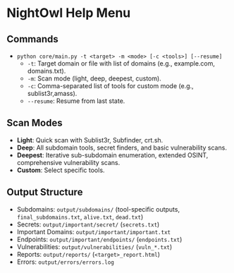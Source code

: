 # NightOwl Help Menu

## Commands
- `python core/main.py -t <target> -m <mode> [-c <tools>] [--resume]`
  - `-t`: Target domain or file with list of domains (e.g., example.com, domains.txt).
  - `-m`: Scan mode (light, deep, deepest, custom).
  - `-c`: Comma-separated list of tools for custom mode (e.g., sublist3r,amass).
  - `--resume`: Resume from last state.

## Scan Modes
- **Light**: Quick scan with Sublist3r, Subfinder, crt.sh.
- **Deep**: All subdomain tools, secret finders, and basic vulnerability scans.
- **Deepest**: Iterative sub-subdomain enumeration, extended OSINT, comprehensive vulnerability scans.
- **Custom**: Select specific tools.

## Output Structure
- Subdomains: `output/subdomains/` (tool-specific outputs, `final_subdomains.txt`, `alive.txt`, `dead.txt`)
- Secrets: `output/important/secret/` (`secrets.txt`)
- Important Domains: `output/important/important.txt`
- Endpoints: `output/important/endpoints/` (`endpoints.txt`)
- Vulnerabilities: `output/vulnerabilities/` (`vuln_*.txt`)
- Reports: `output/reports/` (`<target>_report.html`)
- Errors: `output/errors/errors.log`